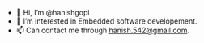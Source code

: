 - 👋 Hi, I’m @hanishgopi
- 👀 I’m interested in Embedded software developement.
- 📫 Can contact me through hanish.542@gmail.com.


